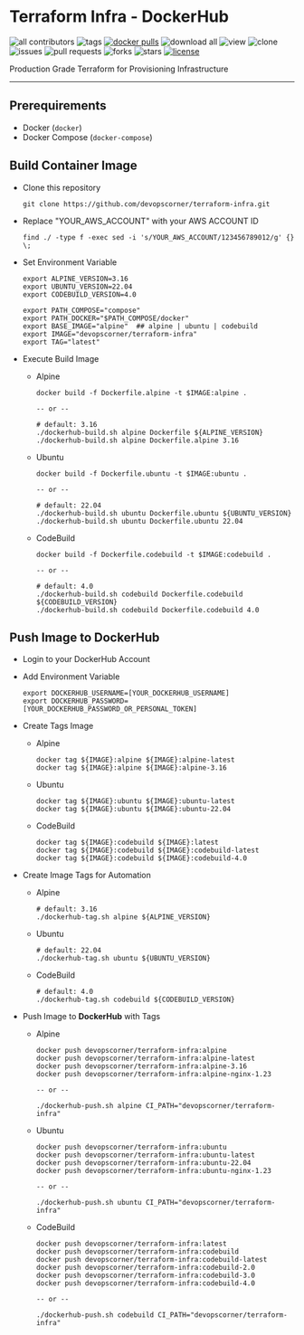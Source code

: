 # Terraform Infra - DockerHub

![all contributors](https://img.shields.io/github/contributors/devopscorner/terraform-infra)
![tags](https://img.shields.io/github/v/tag/devopscorner/terraform-infra?sort=semver)
[![docker pulls](https://img.shields.io/docker/pulls/devopscorner/terraform-infra.svg)](https://hub.docker.com/r/devopscorner/terraform-infra/)
![download all](https://img.shields.io/github/downloads/devopscorner/terraform-infra/total.svg)
![view](https://views.whatilearened.today/views/github/devopscorner/terraform-infra.svg)
![clone](https://img.shields.io/badge/dynamic/json?color=success&label=clone&query=count&url=https://github.com/devopscorner/terraform-infra/blob/master/clone.json?raw=True&logo=github)
![issues](https://img.shields.io/github/issues/devopscorner/terraform-infra)
![pull requests](https://img.shields.io/github/issues-pr/devopscorner/terraform-infra)
![forks](https://img.shields.io/github/forks/devopscorner/terraform-infra)
![stars](https://img.shields.io/github/stars/devopscorner/terraform-infra)
[![license](https://img.shields.io/github/license/devopscorner/terraform-infra)](https://img.shields.io/github/license/devopscorner/terraform-infra)

Production Grade Terraform for Provisioning Infrastructure

---

## Prerequirements

- Docker (`docker`)
- Docker Compose (`docker-compose`)

## Build Container Image

- Clone this repository

  ```
  git clone https://github.com/devopscorner/terraform-infra.git
  ```

- Replace "YOUR_AWS_ACCOUNT" with your AWS ACCOUNT ID

  ```
  find ./ -type f -exec sed -i 's/YOUR_AWS_ACCOUNT/123456789012/g' {} \;
  ```

- Set Environment Variable

  ```
  export ALPINE_VERSION=3.16
  export UBUNTU_VERSION=22.04
  export CODEBUILD_VERSION=4.0

  export PATH_COMPOSE="compose"
  export PATH_DOCKER="$PATH_COMPOSE/docker"
  export BASE_IMAGE="alpine"  ## alpine | ubuntu | codebuild
  export IMAGE="devopscorner/terraform-infra"
  export TAG="latest"
  ```

- Execute Build Image

  - Alpine

    ```
    docker build -f Dockerfile.alpine -t $IMAGE:alpine .

    -- or --

    # default: 3.16
    ./dockerhub-build.sh alpine Dockerfile ${ALPINE_VERSION}
    ./dockerhub-build.sh alpine Dockerfile.alpine 3.16
    ```

  - Ubuntu

    ```
    docker build -f Dockerfile.ubuntu -t $IMAGE:ubuntu .

    -- or --

    # default: 22.04
    ./dockerhub-build.sh ubuntu Dockerfile.ubuntu ${UBUNTU_VERSION}
    ./dockerhub-build.sh ubuntu Dockerfile.ubuntu 22.04
    ```

  - CodeBuild

    ```
    docker build -f Dockerfile.codebuild -t $IMAGE:codebuild .

    -- or --

    # default: 4.0
    ./dockerhub-build.sh codebuild Dockerfile.codebuild ${CODEBUILD_VERSION}
    ./dockerhub-build.sh codebuild Dockerfile.codebuild 4.0
    ```

## Push Image to DockerHub

- Login to your DockerHub Account

- Add Environment Variable

  ```
  export DOCKERHUB_USERNAME=[YOUR_DOCKERHUB_USERNAME]
  export DOCKERHUB_PASSWORD=[YOUR_DOCKERHUB_PASSWORD_OR_PERSONAL_TOKEN]
  ```

- Create Tags Image

  - Alpine

    ```
    docker tag ${IMAGE}:alpine ${IMAGE}:alpine-latest
    docker tag ${IMAGE}:alpine ${IMAGE}:alpine-3.16
    ```

  - Ubuntu

    ```
    docker tag ${IMAGE}:ubuntu ${IMAGE}:ubuntu-latest
    docker tag ${IMAGE}:ubuntu ${IMAGE}:ubuntu-22.04
    ```

  - CodeBuild

    ```
    docker tag ${IMAGE}:codebuild ${IMAGE}:latest
    docker tag ${IMAGE}:codebuild ${IMAGE}:codebuild-latest
    docker tag ${IMAGE}:codebuild ${IMAGE}:codebuild-4.0
    ```

- Create Image Tags for Automation

  - Alpine

    ```
    # default: 3.16
    ./dockerhub-tag.sh alpine ${ALPINE_VERSION}
    ```

  - Ubuntu

    ```
    # default: 22.04
    ./dockerhub-tag.sh ubuntu ${UBUNTU_VERSION}
    ```

  - CodeBuild

    ```
    # default: 4.0
    ./dockerhub-tag.sh codebuild ${CODEBUILD_VERSION}
    ```

- Push Image to **DockerHub** with Tags

  - Alpine

    ```
    docker push devopscorner/terraform-infra:alpine
    docker push devopscorner/terraform-infra:alpine-latest
    docker push devopscorner/terraform-infra:alpine-3.16
    docker push devopscorner/terraform-infra:alpine-nginx-1.23

    -- or --

    ./dockerhub-push.sh alpine CI_PATH="devopscorner/terraform-infra"
    ```

  - Ubuntu

    ```
    docker push devopscorner/terraform-infra:ubuntu
    docker push devopscorner/terraform-infra:ubuntu-latest
    docker push devopscorner/terraform-infra:ubuntu-22.04
    docker push devopscorner/terraform-infra:ubuntu-nginx-1.23

    -- or --

    ./dockerhub-push.sh ubuntu CI_PATH="devopscorner/terraform-infra"
    ```

  - CodeBuild

    ```
    docker push devopscorner/terraform-infra:latest
    docker push devopscorner/terraform-infra:codebuild
    docker push devopscorner/terraform-infra:codebuild-latest
    docker push devopscorner/terraform-infra:codebuild-2.0
    docker push devopscorner/terraform-infra:codebuild-3.0
    docker push devopscorner/terraform-infra:codebuild-4.0

    -- or --

    ./dockerhub-push.sh codebuild CI_PATH="devopscorner/terraform-infra"
    ```
